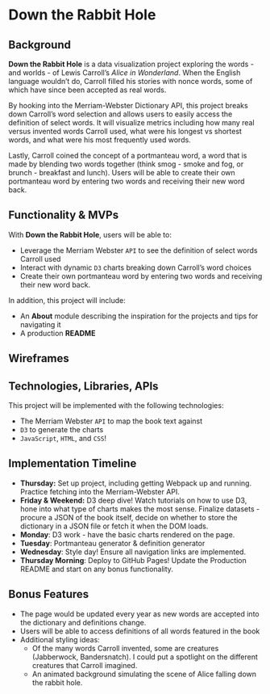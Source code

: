 # Down the Rabbit Hole
## **Background**

**Down the Rabbit Hole** is a data visualization project exploring the words - and worlds - of Lewis Carroll’s *Alice in Wonderland*. When the English language wouldn’t do, Carroll filled his stories with nonce words, some of which have since been accepted as real words. 

By hooking into the Merriam-Webster Dictionary API, this project breaks down Carroll’s word selection and allows users to easily access the definition of select words. It will visualize metrics including how many real versus invented words Carroll used, what were his longest vs shortest words, and what were his most frequently used words.

Lastly, Carroll coined the concept of a portmanteau word, a word that is made by blending two words together (think smog - smoke and fog, or brunch - breakfast and lunch). Users will be able to create their own portmanteau word by entering two words and receiving their new word back.  

## Functionality & MVPs

With ********************Down the Rabbit Hole********************, users will be able to:

- Leverage the Merriam Webster `API` to see the definition of select words Carroll used
- Interact with dynamic `D3` charts breaking down Carroll’s word choices
- Create their own portmanteau word by entering two words and receiving their new word back.

In addition, this project will include:

- An **About** module describing the inspiration for the projects and tips for navigating it
- A production **README**

## Wireframes

## Technologies, Libraries, APIs

This project will be implemented with the following technologies:

- The Merriam Webster `API` to map the book text against
- `D3` to generate the charts
- `JavaScript`, `HTML`, and `CSS`!

## Implementation Timeline

- **Thursday:** Set up project, including getting Webpack up and running. Practice fetching into the Merriam-Webster API.
- **Friday & Weekend:** D3 deep dive! Watch tutorials on how to use D3, hone into what type of charts makes the most sense. Finalize datasets - procure a JSON of the book itself, decide on whether to store the dictionary in a JSON file or fetch it when the DOM loads.
- **Monday**: D3 work - have the basic charts rendered on the page.
- **Tuesday**: Portmanteau generator & definition generator
- **Wednesday**: Style day! Ensure all navigation links are implemented.
- **Thursday Morning**: Deploy to GitHub Pages! Update the Production README and start on any bonus functionality.

## Bonus Features

- The page would be updated every year as new words are accepted into the dictionary and definitions change.
- Users will be able to access definitions of all words featured in the book
- Additional styling ideas:
    - Of the many words Carroll invented, some are creatures (Jabberwock, Bandersnatch). I could put a spotlight on the different creatures that Carroll imagined.
    - An animated background simulating the scene of Alice falling down the rabbit hole.